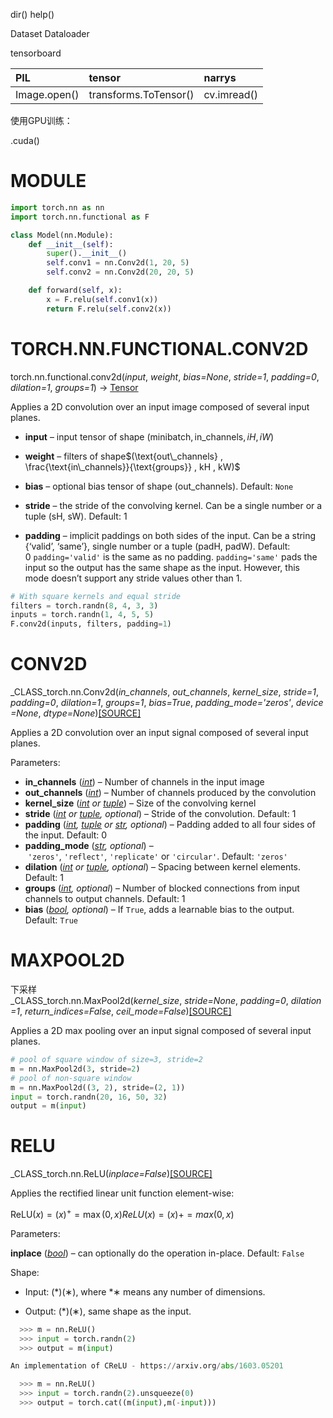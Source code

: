 

dir()
help()

Dataset
Dataloader

tensorboard

| PIL          | tensor                | narrys     |
|:-------------|:----------------------|:------------|
| Image.open() | transforms.ToTensor() | cv.imread() |  

使用GPU训练：

.cuda()


# MODULE

```python
import torch.nn as nn
import torch.nn.functional as F

class Model(nn.Module):
    def __init__(self):
        super().__init__()
        self.conv1 = nn.Conv2d(1, 20, 5)
        self.conv2 = nn.Conv2d(20, 20, 5)

    def forward(self, x):
        x = F.relu(self.conv1(x))
        return F.relu(self.conv2(x))
```

# TORCH.NN.FUNCTIONAL.CONV2D

torch.nn.functional.conv2d(_input_, _weight_, _bias=None_, _stride=1_, _padding=0_, _dilation=1_, _groups=1_) → [Tensor](https://pytorch.org/docs/stable/tensors.html#torch.Tensor "torch.Tensor")[](https://pytorch.org/docs/stable/generated/torch.nn.functional.conv2d.html#torch.nn.functional.conv2d)

Applies a 2D convolution over an input image composed of several input planes.

-   **input** – input tensor of shape $(\text{minibatch} , \text{in\_channels} , iH , iW)$
    
-   **weight** – filters of shape$(\text{out\_channels} , \frac{\text{in\_channels}}{\text{groups}} , kH , kW)$
    
-   **bias** – optional bias tensor of shape $(\text{out\_channels})$. Default: `None`
    
-   **stride** – the stride of the convolving kernel. Can be a single number or a tuple (sH, sW). Default: 1
    
-   **padding** –
    implicit paddings on both sides of the input. Can be a string {‘valid’, ‘same’}, single number or a tuple (padH, padW). Default: 0 `padding='valid'` is the same as no padding. `padding='same'` pads the input so the output has the same shape as the input. However, this mode doesn’t support any stride values other than 1.

```python
# With square kernels and equal stride
filters = torch.randn(8, 4, 3, 3)
inputs = torch.randn(1, 4, 5, 5)
F.conv2d(inputs, filters, padding=1)
```

# CONV2D

_CLASS_torch.nn.Conv2d(_in_channels_, _out_channels_, _kernel_size_, _stride=1_, _padding=0_, _dilation=1_, _groups=1_, _bias=True_, _padding_mode='zeros'_, _device=None_, _dtype=None_)[[SOURCE]]()[](https://pytorch.org/docs/stable/generated/torch.nn.Conv2d.html#torch.nn.Conv2d)

Applies a 2D convolution over an input signal composed of several input planes.

Parameters:

-   **in_channels** ([_int_](https://docs.python.org/3/library/functions.html#int "(in Python v3.10)")) – Number of channels in the input image  
-   **out_channels** ([_int_](https://docs.python.org/3/library/functions.html#int "(in Python v3.10)")) – Number of channels produced by the convolution    
-   **kernel_size** ([_int_](https://docs.python.org/3/library/functions.html#int "(in Python v3.10)") _or_ [_tuple_](https://docs.python.org/3/library/stdtypes.html#tuple "(in Python v3.10)")) – Size of the convolving kernel   
-   **stride** ([_int_](https://docs.python.org/3/library/functions.html#int "(in Python v3.10)") _or_ [_tuple_](https://docs.python.org/3/library/stdtypes.html#tuple "(in Python v3.10)")_,_ _optional_) – Stride of the convolution. Default: 1    
-   **padding** ([_int_](https://docs.python.org/3/library/functions.html#int "(in Python v3.10)")_,_ [_tuple_](https://docs.python.org/3/library/stdtypes.html#tuple "(in Python v3.10)") _or_ [_str_](https://docs.python.org/3/library/stdtypes.html#str "(in Python v3.10)")_,_ _optional_) – Padding added to all four sides of the input. Default: 0
-   **padding_mode** ([_str_](https://docs.python.org/3/library/stdtypes.html#str "(in Python v3.10)")_,_ _optional_) – `'zeros'`, `'reflect'`, `'replicate'` or `'circular'`. Default: `'zeros'`
-   **dilation** ([_int_](https://docs.python.org/3/library/functions.html#int "(in Python v3.10)") _or_ [_tuple_](https://docs.python.org/3/library/stdtypes.html#tuple "(in Python v3.10)")_,_ _optional_) – Spacing between kernel elements. Default: 1
-   **groups** ([_int_](https://docs.python.org/3/library/functions.html#int "(in Python v3.10)")_,_ _optional_) – Number of blocked connections from input channels to output channels. Default: 1
-   **bias** ([_bool_](https://docs.python.org/3/library/functions.html#bool "(in Python v3.10)")_,_ _optional_) – If `True`, adds a learnable bias to the output. Default: `True`

# MAXPOOL2D
[](https://pytorch.org/docs/stable/generated/torch.nn.MaxPool2d.html#maxpool2d)
下采样
_CLASS_torch.nn.MaxPool2d(_kernel_size_, _stride=None_, _padding=0_, _dilation=1_, _return_indices=False_, _ceil_mode=False_)[[SOURCE]]()[](htthttps://pytorch.org/docs/stable/_modules/torch/nn/modules/pooling.html#MaxPool2dps://pytorch.org/docs/stable/generated/torch.nn.MaxPool2d.html#torch.nn.MaxPool2d)

Applies a 2D max pooling over an input signal composed of several input planes.

```python
# pool of square window of size=3, stride=2
m = nn.MaxPool2d(3, stride=2)
# pool of non-square window
m = nn.MaxPool2d((3, 2), stride=(2, 1))
input = torch.randn(20, 16, 50, 32)
output = m(input)
```

# RELU
[](https://pytorch.org/docs/stable/generated/torch.nn.ReLU.html#relu)

_CLASS_torch.nn.ReLU(_inplace=False_)[[SOURCE]](https://pytorch.org/docs/stable/_modules/torch/nn/modules/activation.html#ReLU)[](https://pytorch.org/docs/stable/generated/torch.nn.ReLU.html#torch.nn.ReLU)

Applies the rectified linear unit function element-wise:

$\text{ReLU}(x) = (x)^+ = \max(0, x)ReLU(x)=(x)+=max(0,x)$

Parameters:

**inplace** ([_bool_](https://docs.python.org/3/library/functions.html#bool "(in Python v3.10)")) – can optionally do the operation in-place. Default: `False`

Shape:

-   Input: (*)(∗), where *∗ means any number of dimensions.
    
-   Output: (*)(∗), same shape as the input.

```python
  >>> m = nn.ReLU()
  >>> input = torch.randn(2)
  >>> output = m(input)

An implementation of CReLU - https://arxiv.org/abs/1603.05201

  >>> m = nn.ReLU()
  >>> input = torch.randn(2).unsqueeze(0)
  >>> output = torch.cat((m(input),m(-input)))
```

